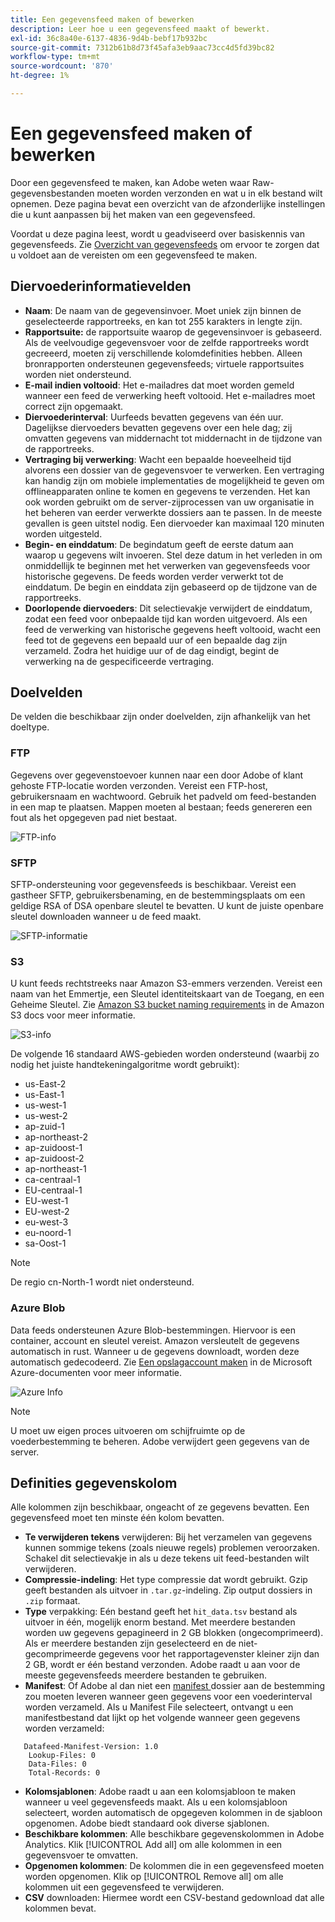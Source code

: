 ```yaml
---
title: Een gegevensfeed maken of bewerken
description: Leer hoe u een gegevensfeed maakt of bewerkt.
exl-id: 36c8a40e-6137-4836-9d4b-bebf17b932bc
source-git-commit: 7312b61b8d73f45afa3eb9aac73cc4d5fd39bc82
workflow-type: tm+mt
source-wordcount: '870'
ht-degree: 1%

---
```


# Een gegevensfeed maken of bewerken

Door een gegevensfeed te maken, kan Adobe weten waar Raw-gegevensbestanden moeten worden verzonden en wat u in elk bestand wilt opnemen. Deze pagina bevat een overzicht van de afzonderlijke instellingen die u kunt aanpassen bij het maken van een gegevensfeed.

Voordat u deze pagina leest, wordt u geadviseerd over basiskennis van gegevensfeeds. Zie [Overzicht van gegevensfeeds](data-feed-overview.md) om ervoor te zorgen dat u voldoet aan de vereisten om een gegevensfeed te maken.

## Diervoederinformatievelden

* **Naam**: De naam van de gegevensinvoer. Moet uniek zijn binnen de geselecteerde rapportreeks, en kan tot 255 karakters in lengte zijn.
* **Rapportsuite:** de rapportsuite waarop de gegevensinvoer is gebaseerd. Als de veelvoudige gegevensvoer voor de zelfde rapportreeks wordt gecreeerd, moeten zij verschillende kolomdefinities hebben. Alleen bronrapporten ondersteunen gegevensfeeds; virtuele rapportsuites worden niet ondersteund.
* **E-mail indien voltooid**: Het e-mailadres dat moet worden gemeld wanneer een feed de verwerking heeft voltooid. Het e-mailadres moet correct zijn opgemaakt.
* **Diervoederinterval**: Uurfeeds bevatten gegevens van één uur. Dagelijkse diervoeders bevatten gegevens over een hele dag; zij omvatten gegevens van middernacht tot middernacht in de tijdzone van de rapportreeks.
* **Vertraging bij verwerking**: Wacht een bepaalde hoeveelheid tijd alvorens een dossier van de gegevensvoer te verwerken. Een vertraging kan handig zijn om mobiele implementaties de mogelijkheid te geven om offlineapparaten online te komen en gegevens te verzenden. Het kan ook worden gebruikt om de server-zijprocessen van uw organisatie in het beheren van eerder verwerkte dossiers aan te passen. In de meeste gevallen is geen uitstel nodig. Een diervoeder kan maximaal 120 minuten worden uitgesteld.
* **Begin- en einddatum**: De begindatum geeft de eerste datum aan waarop u gegevens wilt invoeren. Stel deze datum in het verleden in om onmiddellijk te beginnen met het verwerken van gegevensfeeds voor historische gegevens. De feeds worden verder verwerkt tot de einddatum. De begin en einddata zijn gebaseerd op de tijdzone van de rapportreeks.
* **Doorlopende diervoeders**: Dit selectievakje verwijdert de einddatum, zodat een feed voor onbepaalde tijd kan worden uitgevoerd. Als een feed de verwerking van historische gegevens heeft voltooid, wacht een feed tot de gegevens een bepaald uur of een bepaalde dag zijn verzameld. Zodra het huidige uur of de dag eindigt, begint de verwerking na de gespecificeerde vertraging.

## Doelvelden

De velden die beschikbaar zijn onder doelvelden, zijn afhankelijk van het doeltype.

### FTP

Gegevens over gegevenstoevoer kunnen naar een door Adobe of klant gehoste FTP-locatie worden verzonden. Vereist een FTP-host, gebruikersnaam en wachtwoord. Gebruik het padveld om feed-bestanden in een map te plaatsen. Mappen moeten al bestaan; feeds genereren een fout als het opgegeven pad niet bestaat.

![FTP-info](assets/dest-ftp.jpg)

### SFTP

SFTP-ondersteuning voor gegevensfeeds is beschikbaar. Vereist een gastheer SFTP, gebruikersbenaming, en de bestemmingsplaats om een geldige RSA of DSA openbare sleutel te bevatten. U kunt de juiste openbare sleutel downloaden wanneer u de feed maakt.

![SFTP-informatie](assets/dest-sftp.jpg)

### S3

U kunt feeds rechtstreeks naar Amazon S3-emmers verzenden. Vereist een naam van het Emmertje, een Sleutel identiteitskaart van de Toegang, en een Geheime Sleutel. Zie [Amazon S3 bucket naming requirements](https://docs.aws.amazon.com/awscloudtrail/latest/userguide/cloudtrail-s3-bucket-naming-requirements.html) in de Amazon S3 docs voor meer informatie.

![S3-info](assets/dest-s3.jpg)

De volgende 16 standaard AWS-gebieden worden ondersteund (waarbij zo nodig het juiste handtekeningalgoritme wordt gebruikt):

* us-East-2
* us-East-1
* us-west-1
* us-west-2
* ap-zuid-1
* ap-northeast-2
* ap-zuidoost-1
* ap-zuidoost-2
* ap-northeast-1
* ca-centraal-1
* EU-centraal-1
* EU-west-1
* EU-west-2
* eu-west-3
* eu-noord-1
* sa-Oost-1

>[!NOTE]
>
>De regio cn-North-1 wordt niet ondersteund.

### Azure Blob

Data feeds ondersteunen Azure Blob-bestemmingen. Hiervoor is een container, account en sleutel vereist. Amazon versleutelt de gegevens automatisch in rust. Wanneer u de gegevens downloadt, worden deze automatisch gedecodeerd. Zie [Een opslagaccount maken](https://docs.microsoft.com/en-us/azure/storage/common/storage-quickstart-create-account?tabs=azure-portal#view-and-copy-storage-access-keys) in de Microsoft Azure-documenten voor meer informatie.

![Azure Info](assets/azure.png)

>[!NOTE]
>
>U moet uw eigen proces uitvoeren om schijfruimte op de voederbestemming te beheren. Adobe verwijdert geen gegevens van de server.

## Definities gegevenskolom

Alle kolommen zijn beschikbaar, ongeacht of ze gegevens bevatten. Een gegevensfeed moet ten minste één kolom bevatten.

* **Te verwijderen tekens** verwijderen: Bij het verzamelen van gegevens kunnen sommige tekens (zoals nieuwe regels) problemen veroorzaken. Schakel dit selectievakje in als u deze tekens uit feed-bestanden wilt verwijderen.
* **Compressie-indeling**: Het type compressie dat wordt gebruikt. Gzip geeft bestanden als uitvoer in `.tar.gz`-indeling. Zip output dossiers in `.zip` formaat.
* **Type** verpakking: Eén bestand geeft het  `hit_data.tsv` bestand als uitvoer in één, mogelijk enorm bestand. Met meerdere bestanden worden uw gegevens gepagineerd in 2 GB blokken (ongecomprimeerd). Als er meerdere bestanden zijn geselecteerd en de niet-gecomprimeerde gegevens voor het rapportagevenster kleiner zijn dan 2 GB, wordt er één bestand verzonden. Adobe raadt u aan voor de meeste gegevensfeeds meerdere bestanden te gebruiken.
* **Manifest**: Of Adobe al dan niet een  [manifest ](c-df-contents/datafeeds-contents.md#feed-manifest) dossier aan de bestemming zou moeten leveren wanneer geen gegevens voor een voederinterval worden verzameld. Als u Manifest File selecteert, ontvangt u een manifestbestand dat lijkt op het volgende wanneer geen gegevens worden verzameld:

```text
   Datafeed-Manifest-Version: 1.0
    Lookup-Files: 0
    Data-Files: 0
    Total-Records: 0
```

* **Kolomsjablonen**: Adobe raadt u aan een kolomsjabloon te maken wanneer u veel gegevensfeeds maakt. Als u een kolomsjabloon selecteert, worden automatisch de opgegeven kolommen in de sjabloon opgenomen. Adobe biedt standaard ook diverse sjablonen.
* **Beschikbare kolommen**: Alle beschikbare gegevenskolommen in Adobe Analytics. Klik [!UICONTROL Add all] om alle kolommen in een gegevensvoer te omvatten.
* **Opgenomen kolommen**: De kolommen die in een gegevensfeed moeten worden opgenomen. Klik op [!UICONTROL Remove all] om alle kolommen uit een gegevensfeed te verwijderen.
* **CSV** downloaden: Hiermee wordt een CSV-bestand gedownload dat alle kolommen bevat.

